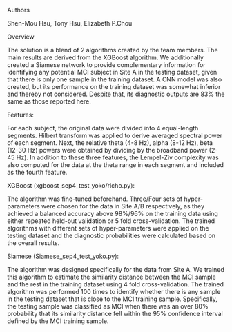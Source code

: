 Authors

Shen-Mou Hsu, Tony Hsu, Elizabeth P.Chou

Overview

The solution is a blend of 2 algorithms created by the team members. The main results are derived from the XGBoost algorithm. We additionally created a Siamese network to provide complementary information for identifying any potential MCI subject in Site A in the testing dataset, given that there is only one sample in the training dataset. A CNN model was also created, but its performance on the training dataset was somewhat inferior and thereby not considered. Despite that, its diagnostic outputs are 83% the same as those reported here.

Features:

For each subject, the original data were divided into 4 equal-length segments. Hilbert transform was applied to derive averaged spectral power of each segment. Next, the relative theta (4-8 Hz), alpha (8-12 Hz), beta (12-30 Hz) powers were obtained by dividing by the broadband power (2-45 Hz). In addition to these three features, the Lempel-Ziv complexity was also computed for the data at the theta range in each segment and included as the fourth feature.

XGBoost (xgboost_sep4_test_yoko/richo.py):

The algorithm was fine-tuned beforehand. Three/Four sets of hyper-parameters were chosen for the data in Site A/B respectively, as they achieved a balanced accuracy above 98%/96% on the training data using either repeated held-out validation or 5 fold cross-validation. The trained algorithms with different sets of hyper-parameters were applied on the testing dataset and the diagnostic probabilities were calculated based on the overall results.

Siamese (Siamese_sep4_test_yoko.py):

The algorithm was designed specifically for the data from Site A. We trained this algorithm to estimate the similarity distance between the MCI sample and the rest in the training dataset using 4 fold cross-validation. The trained algorithm was performed 100 times to identify whether there is any sample in the testing dataset that is close to the MCI training sample. Specifically, the testing sample was classified as MCI when there was an over 80% probability that its similarity distance fell within the 95% confidence interval defined by the MCI training sample.
